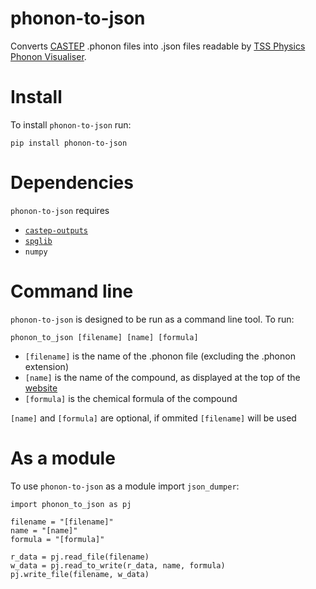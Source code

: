 # phonon-to-json
Converts [CASTEP](http://www.castep.org/) .phonon files into .json files readable by [TSS Physics Phonon Visualiser](https://henriquemiranda.github.io/phononwebsite/phonon.html).

# Install
To install ```phonon-to-json``` run:
```
pip install phonon-to-json
```
# Dependencies
```phonon-to-json``` requires 
- [```castep-outputs```](https://pypi.org/project/castep-outputs/)
- [```spglib```](https://pypi.org/project/spglib/)
- ```numpy```

# Command line
```phonon-to-json``` is designed to be run as a command line tool. To run:
```
phonon_to_json [filename] [name] [formula]
```
- ```[filename]``` is the name of the .phonon file (excluding the .phonon extension)
- ```[name]``` is the name of the compound, as displayed at the top of the [website](https://henriquemiranda.github.io/phononwebsite/phonon.html)
- ```[formula]``` is the chemical formula of the compound

```[name]``` and ```[formula]``` are optional, if ommited ```[filename]``` will be used
# As a module
To use ```phonon-to-json``` as a module import ```json_dumper```:
```
import phonon_to_json as pj

filename = "[filename]"
name = "[name]"
formula = "[formula]"

r_data = pj.read_file(filename)
w_data = pj.read_to_write(r_data, name, formula)
pj.write_file(filename, w_data)
``` 